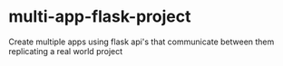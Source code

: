 # multi-app-flask-project
Create multiple apps using flask api's that communicate between them replicating a real world project
